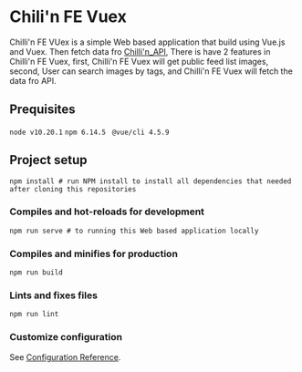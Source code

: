 # Chili'n FE Vuex
Chilli'n FE VUex is a simple Web based application that build using Vue.js and Vuex.
Then fetch data fro [Chilli'n_API](https://chillin-api.herokuapp.com/docs/),
There is have 2 features in Chilli'n FE Vuex,
first, Chilli'n FE Vuex will get public feed list images,
second, User can search images by tags, and Chilli'n FE Vuex will fetch the data fro API.


## Prequisites

``` node v10.20.1 ``` ```npm 6.14.5 ``` ```@vue/cli 4.5.9```

## Project setup
```
npm install # run NPM install to install all dependencies that needed after cloning this repositories
```

### Compiles and hot-reloads for development
```
npm run serve # to running this Web based application locally
```

### Compiles and minifies for production
```
npm run build
```

### Lints and fixes files
```
npm run lint
```

### Customize configuration
See [Configuration Reference](https://cli.vuejs.org/config/).
